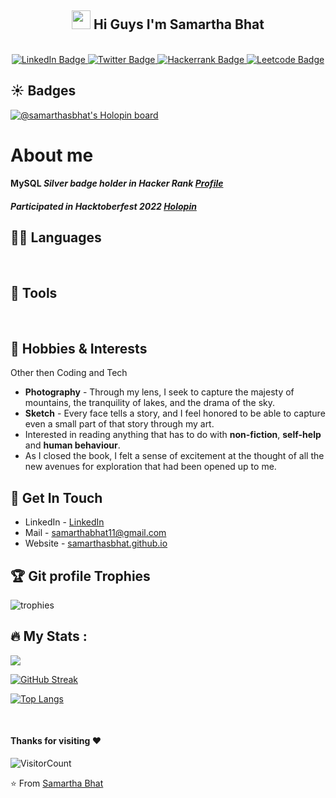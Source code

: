  <h2 align="center"> <img src="https://raw.githubusercontent.com/iampavangandhi/iampavangandhi/master/gifs/Hi.gif" width="30px"> Hi Guys I'm Samartha Bhat</h1>
<br>
<!--   <img align='right' src='https://user-images.githubusercontent.com/5713670/87202985-820dcb80-c2b6-11ea-9f56-7ec461c497c3.gif' width=200 height=200>
  <img align='center' src="https://media.giphy.com/media/M9gbBd9nbDrOTu1Mqx/giphy.gif" width="200" height = 200/>
 -->


<div id="badges" align="center" width=200 height = 200>
  <a href="https://www.linkedin.com/in/samarthabhat/">
    <img src="https://img.shields.io/badge/LinkedIn-blue?style=for-the-badge&logo=linkedin&logoColor=white" alt="LinkedIn Badge"/>
  </a>
   <a href="https://twitter.com/Samarthbhat_">
    <img src="https://img.shields.io/badge/Twitter-blue?style=for-the-badge&logo=twitter&logoColor=white" alt="Twitter Badge"/>
  </a>

  <a href = "https://www.hackerrank.com/samarthabhat11">
<img src ="https://img.shields.io/badge/-Hackerrank-2EC866?style=for-the-badge&logo=HackerRank&logoColor=white" alt= "Hackerrank Badge"/>
</a>
  
  
  
  <a href = "https://leetcode.com/samarthabhat11/">
<img src ="https://img.shields.io/badge/LeetCode-000000?style=for-the-badge&logo=LeetCode&logoColor=#d16c06" alt= "Leetcode Badge"/>
</a>
</div>

 

##  :sunny: Badges 
[![@samarthasbhat's Holopin board](https://holopin.io/api/user/board?user=samarthasbhat)](https://holopin.io/@samarthasbhat)


# About me

 

#### MySQL *Silver badge holder in Hacker Rank  [Profile](https://www.hackerrank.com/samarthabhat11)*
#### *Participated in Hacktoberfest 2022 [Holopin](https://www.holopin.io/@samarthasbhat#)* 





 
## 👨‍💻 Languages
<div align="center">
    <img alt="" src="https://img.shields.io/badge/MySQL-080807?style=for-the-badge&logo=MySQL" />
    <img alt="" src="https://img.shields.io/badge/JavaScript-F7DF1E?style=for-the-badge&logo=javascript&logoColor=black" />
    <img alt="" src="https://img.shields.io/badge/-Dart-white?style=for-the-badge&logo=dart&logoColor=blue"/>
    <img alt="" src="https://img.shields.io/badge/Java-ED8B00?style=for-the-badge&logo=Java&logoColor=white" />
    <img alt="" src="https://img.shields.io/badge/php-black?style=for-the-badge&logo=php&logoColor=#6256b0" />                           
</div>
 
## 🔧 Tools
<div align="center">
    <img alt="" src="https://img.shields.io/badge/Git-F05032?style=for-the-badge&logo=git&logoColor=white" />
    <img alt="" src="https://img.shields.io/badge/GitHub-100000?style=for-the-badge&logo=github&logoColor=white" />
    <img alt="" src="https://img.shields.io/badge/Postman-FF6C37?style=for-the-badge&logo=Postman&logoColor=white" />
    <img alt="" src="https://img.shields.io/badge/Heroku-430098?style=for-the-badge&logo=heroku&logoColor=white" />
    <img alt="" src="https://img.shields.io/badge/Visual_Studio_Code-0078D4?style=for-the-badge&logo=visual%20studio%20code&logoColor=white" />
    <img alt="" src="https://img.shields.io/badge/Notion-%23000000.svg?style=for-the-badge&logo=notion&logoColor=white"/>
  <img alt = "" src="https://img.shields.io/badge/Goodreads-F3F1EA?style=for-the-badge&logo=goodreads&logoColor=372213"/>
</div>


## 🎨 Hobbies & Interests
Other then Coding and Tech
- **Photography** - Through my lens, I seek to capture the majesty of mountains, the tranquility of lakes, and the drama of the sky.
- **Sketch** - Every face tells a story, and I feel honored to be able to capture even a small part of that story through my art.
- Interested in reading anything that has to do with **non-fiction**, **self-help** and **human behaviour**.
- As I closed the book, I felt a sense of excitement at the thought of all the new avenues for exploration that had been opened up to me.

 ## 🍫 Get In Touch
- LinkedIn - [LinkedIn](https://www.linkedin.com/in/samarthabhat/)
- Mail - samarthabhat11@gmail.com
- Website - [samarthasbhat.github.io](https://samarthasbhat.github.io/)
 
 ## :trophy: Git profile Trophies
 
 ![trophies](https://github-profile-trophy.vercel.app/?username=Samarthasbhat&theme=juicyfresh)


 
## :fire: My Stats :

<img src="https://github-readme-stats.vercel.app/api?username=Samarthasbhat&&show_icons=true&title_color=08d9d6&icon_color=ff2e63&text_color=eaeaea&bg_color=000000">
 
 [![GitHub Streak](http://github-readme-streak-stats.herokuapp.com?user=Samarthasbhat&theme=dark&background=000000)](https://git.io/streak-stats)
 
 [![Top Langs](https://github-readme-stats.vercel.app/api/top-langs/?username=Samarthasbhat&layout=compact&theme=vision-friendly-dark)](https://github.com/anuraghazra/github-readme-stats)
 

 
 
<div>
    <img alt="" src="http://github-profile-summary-cards.vercel.app/api/cards/repos-per-language?username=Samarthasbhat&theme=github_dark" />
    <img alt="" src="http://github-profile-summary-cards.vercel.app/api/cards/most-commit-language?username=Samarthasbhat&theme=github_dark" />
    <img alt="" src="http://github-profile-summary-cards.vercel.app/api/cards/productive-time?username=Samarthasbhat&theme=github_dark&utcOffset=6" />
</div>
 
 #### Thanks for visiting :heart:
![VisitorCount](https://profile-counter.glitch.me/Samarthasbhat/count.svg)

⭐️ From [Samartha Bhat](https://github.com/Samarthasbhat)
 
<!--
**Samarthasbhat/Samarthasbhat** is a ✨ _special_ ✨ repository because its `README.md` (this file) appears on your GitHub profile.

Here are some ideas to get you started:

- 🔭 I’m currently working on ...
- 🌱 I’m currently learning ...
- 👯 I’m looking to collaborate on ...
- 🤔 I’m looking for help with ...
- 💬 Ask me about ...
- 📫 How to reach me: ...
- 📝[Resume](https://drive.google.com/file/d/1TIgJ7rDBUYSkbs_QNcIEttJ5BFaIW3nn/view)
- 😄 Pronouns: ...
- ⚡ Fun fact: ...
-->
